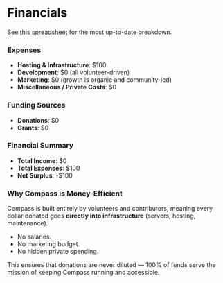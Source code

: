 # Financials

See [this spreadsheet](https://docs.google.com/spreadsheets/d/18GJr-xSi_ypkgQIxfwPTMaKgQsfLLTjrZBtYd-TeGbc/edit?usp=sharing) for the most up-to-date breakdown.
### Expenses

- **Hosting & Infrastructure**: $100    
- **Development**: $0 (all volunteer-driven)
- **Marketing**: $0 (growth is organic and community-led)
- **Miscellaneous / Private Costs**: $0

### Funding Sources

- **Donations**: $0
- **Grants**: $0

### Financial Summary

- **Total Income**: $0
- **Total Expenses**: $100
- **Net Surplus**: -$100

### Why Compass is Money-Efficient

Compass is built entirely by volunteers and contributors, meaning every dollar donated goes **directly into infrastructure** (servers, hosting, maintenance).

- No salaries.
- No marketing budget.
- No hidden private spending.

This ensures that donations are never diluted — 100% of funds serve the mission of keeping Compass running and accessible.
